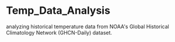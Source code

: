 # Temp_Data_Analysis
analyzing historical temperature data from NOAA's Global Historical Climatology Network (GHCN-Daily) dataset.
